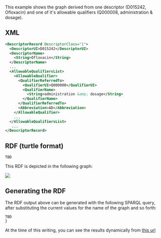 This example shows the graph derived from one descriptor (D015242, Ofloxacin) and one of it's allowable qualifiers (Q000008, administration &amp; dosage).

## XML

```xml
<DescriptorRecord DescriptorClass="1">
  <DescriptorUI>D015242</DescriptorUI>
  <DescriptorName>
    <String>Ofloxacin</String>
  </DescriptorName>
  ...
  <AllowableQualifiersList>
    <AllowableQualifier>
      <QualifierReferredTo>
        <QualifierUI>Q000008</QualifierUI>
        <QualifierName>
          <String>administration &amp; dosage</String>
        </QualifierName>
      </QualifierReferredTo>
      <Abbreviation>AD</Abbreviation>
    </AllowableQualifier>
    ...
  </AllowableQualifiersList>
   ...
</DescriptorRecord>
```

## RDF (turtle format)

```
TBD
```

This RDF is depicted in the following graph:

![](https://github.com/HHS/mesh-rdf/blob/master/doc/DQPair.png)

## Generating the RDF

The RDF output above can be generated with the following SPARQL query, after substituting the current values for the name of the graph and so forth:

```sparql
TBD
}
```

At the time of this writing, you can see the results dynamically from [this
url]()
